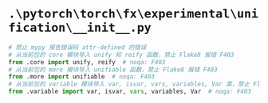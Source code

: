# `.\pytorch\torch\fx\experimental\unification\__init__.py`

```py
# 禁止 mypy 报告错误码 attr-defined 的错误
# 从当前包的 core 模块导入 unify 和 reify 函数，禁止 Flake8 报错 F403
from .core import unify, reify  # noqa: F403
# 从当前包的 more 模块导入 unifiable 函数，禁止 Flake8 报错 F403
from .more import unifiable  # noqa: F403
# 从当前包的 variable 模块导入 var, isvar, vars, variables, Var 类，禁止 Flake8 报错 F403
from .variable import var, isvar, vars, variables, Var  # noqa: F403
```